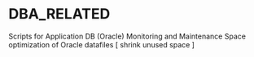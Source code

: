 # DBA_RELATED
Scripts for Application DB (Oracle) Monitoring and Maintenance
Space optimization of Oracle datafiles [ shrink unused space ] 
